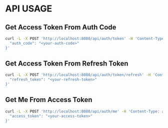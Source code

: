 # API USAGE

## Get Access Token From Auth Code

```sh
curl -L -X POST 'http://localhost:8080/api/auth/token' -H 'Content-Type: application/json' --data-raw '{
  "auth_code": "<your-auth-code>"
}'
```

## Get Access Token From Refresh Token

```sh
curl -L -X POST 'http://localhost:8080/api/auth/token/refresh' -H 'Content-Type: application/json' --data-raw '{
  "refresh_token": "<your-refresh-token>"
}'
```

## Get Me From Access Token

```sh
curl -L -X POST 'http://localhost:8080/api/auth/me' -H 'Content-Type: application/json' --data-raw '{
  "access_token": "<your-access-token>"
}'
```
